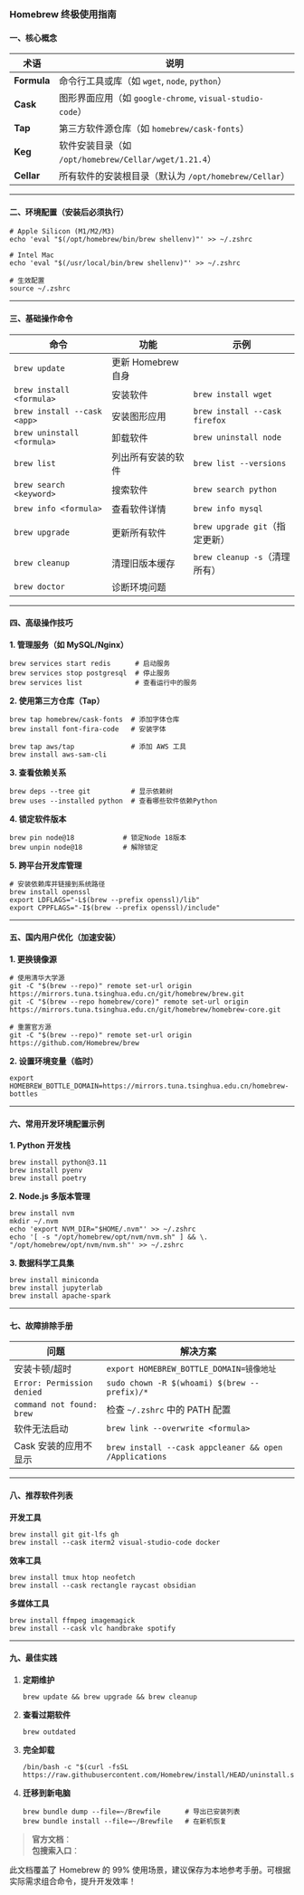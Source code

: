 ### ​**​Homebrew 终极使用指南​**​

#### 一、核心概念

|​**​术语​**​|​**​说明​**​|
|---|---|
|​**​Formula​**​|命令行工具或库（如 `wget`, `node`, `python`）|
|​**​Cask​**​|图形界面应用（如 `google-chrome`, `visual-studio-code`）|
|​**​Tap​**​|第三方软件源仓库（如 `homebrew/cask-fonts`）|
|​**​Keg​**​|软件安装目录（如 `/opt/homebrew/Cellar/wget/1.21.4`）|
|​**​Cellar​**​|所有软件的安装根目录（默认为 `/opt/homebrew/Cellar`）|

---

#### 二、环境配置（安装后必须执行）

```
# Apple Silicon (M1/M2/M3)
echo 'eval "$(/opt/homebrew/bin/brew shellenv)"' >> ~/.zshrc

# Intel Mac
echo 'eval "$(/usr/local/bin/brew shellenv)"' >> ~/.zshrc

# 生效配置
source ~/.zshrc
```

---

#### 三、基础操作命令

|​**​命令​**​|​**​功能​**​|​**​示例​**​|
|---|---|---|
|`brew update`|更新 Homebrew 自身||
|`brew install <formula>`|安装软件|`brew install wget`|
|`brew install --cask <app>`|安装图形应用|`brew install --cask firefox`|
|`brew uninstall <formula>`|卸载软件|`brew uninstall node`|
|`brew list`|列出所有安装的软件|`brew list --versions`|
|`brew search <keyword>`|搜索软件|`brew search python`|
|`brew info <formula>`|查看软件详情|`brew info mysql`|
|`brew upgrade`|更新所有软件|`brew upgrade git`（指定更新）|
|`brew cleanup`|清理旧版本缓存|`brew cleanup -s`（清理所有）|
|`brew doctor`|诊断环境问题||

---

#### 四、高级操作技巧

​**​1. 管理服务（如 MySQL/Nginx）​**​

```
brew services start redis      # 启动服务
brew services stop postgresql  # 停止服务
brew services list             # 查看运行中的服务
```

​**​2. 使用第三方仓库（Tap）​**​

```
brew tap homebrew/cask-fonts  # 添加字体仓库
brew install font-fira-code   # 安装字体

brew tap aws/tap              # 添加 AWS 工具
brew install aws-sam-cli
```

​**​3. 查看依赖关系​**​

```
brew deps --tree git          # 显示依赖树
brew uses --installed python  # 查看哪些软件依赖Python
```

​**​4. 锁定软件版本​**​

```
brew pin node@18            # 锁定Node 18版本
brew unpin node@18          # 解除锁定
```

​**​5. 跨平台开发库管理​**​

```
# 安装依赖库并链接到系统路径
brew install openssl
export LDFLAGS="-L$(brew --prefix openssl)/lib"
export CPPFLAGS="-I$(brew --prefix openssl)/include"
```

---

#### 五、国内用户优化（加速安装）

​**​1. 更换镜像源​**​

```
# 使用清华大学源
git -C "$(brew --repo)" remote set-url origin https://mirrors.tuna.tsinghua.edu.cn/git/homebrew/brew.git
git -C "$(brew --repo homebrew/core)" remote set-url origin https://mirrors.tuna.tsinghua.edu.cn/git/homebrew/homebrew-core.git

# 重置官方源
git -C "$(brew --repo)" remote set-url origin https://github.com/Homebrew/brew
```

​**​2. 设置环境变量（临时）​**​

```
export HOMEBREW_BOTTLE_DOMAIN=https://mirrors.tuna.tsinghua.edu.cn/homebrew-bottles
```

---

#### 六、常用开发环境配置示例

​**​1. Python 开发栈​**​

```
brew install python@3.11
brew install pyenv
brew install poetry
```

​**​2. Node.js 多版本管理​**​

```
brew install nvm
mkdir ~/.nvm
echo 'export NVM_DIR="$HOME/.nvm"' >> ~/.zshrc
echo '[ -s "/opt/homebrew/opt/nvm/nvm.sh" ] && \. "/opt/homebrew/opt/nvm/nvm.sh"' >> ~/.zshrc
```

​**​3. 数据科学工具集​**​

```
brew install miniconda
brew install jupyterlab
brew install apache-spark
```

---

#### 七、故障排除手册

|​**​问题​**​|​**​解决方案​**​|
|---|---|
|安装卡顿/超时|`export HOMEBREW_BOTTLE_DOMAIN=镜像地址`|
|`Error: Permission denied`|`sudo chown -R $(whoami) $(brew --prefix)/*`|
|`command not found: brew`|检查 `~/.zshrc` 中的 PATH 配置|
|软件无法启动|`brew link --overwrite <formula>`|
|Cask 安装的应用不显示|`brew install --cask appcleaner && open /Applications`|

---

#### 八、推荐软件列表

​**​开发工具​**​

```
brew install git git-lfs gh
brew install --cask iterm2 visual-studio-code docker
```

​**​效率工具​**​

```
brew install tmux htop neofetch
brew install --cask rectangle raycast obsidian
```

​**​多媒体工具​**​

```
brew install ffmpeg imagemagick
brew install --cask vlc handbrake spotify
```

---

#### 九、最佳实践

1. ​**​定期维护​**​
    
    ```
    brew update && brew upgrade && brew cleanup
    ```
    
2. ​**​查看过期软件​**​
    
    ```
    brew outdated
    ```
    
3. ​**​完全卸载​**​
    
    ```
    /bin/bash -c "$(curl -fsSL https://raw.githubusercontent.com/Homebrew/install/HEAD/uninstall.sh)"
    ```
    
4. ​**​迁移到新电脑​**​
    
    ```
    brew bundle dump --file=~/Brewfile      # 导出已安装列表
    brew bundle install --file=~/Brewfile   # 在新机恢复
    ```
    

> ​**​官方文档​**​：[](https://docs.brew.sh/)  
> ​**​包搜索入口​**​：[](https://formulae.brew.sh/)

此文档覆盖了 Homebrew 的 99% 使用场景，建议保存为本地参考手册。可根据实际需求组合命令，提升开发效率！